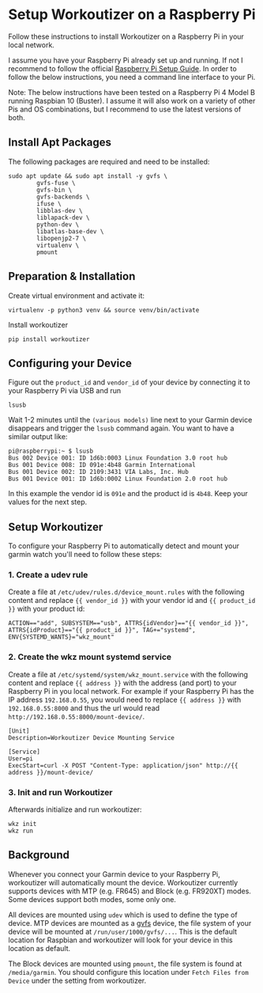 # Setup Workoutizer on a Raspberry Pi

Follow these instructions to install Workoutizer on a Raspberry Pi in your local network.

I assume you have your Raspberry Pi already set up and running. If not I recommend to follow
the official [Raspberry Pi Setup Guide](https://projects.raspberrypi.org/en/projects/raspberry-pi-setting-up).
In order to follow the below instructions, you need a command line interface to your Pi.

Note: The below instructions have been tested on a Raspberry Pi 4 Model B running Raspbian 10 (Buster). I assume it will
also work on a variety of other Pis and OS combinations, but I recommend to use the latest versions of both.


## Install Apt Packages

The following packages are required and need to be installed:
```
sudo apt update && sudo apt install -y gvfs \
        gvfs-fuse \
        gvfs-bin \
        gvfs-backends \
        ifuse \
        libblas-dev \
        liblapack-dev \
        python-dev \
        libatlas-base-dev \
        libopenjp2-7 \
        virtualenv \
        pmount
```


## Preparation & Installation

Create virtual environment and activate it:
```
virtualenv -p python3 venv && source venv/bin/activate 
```
Install workoutizer
```
pip install workoutizer
```


## Configuring your Device

Figure out the `product_id` and `vendor_id` of your device by connecting it to your Raspberry Pi via USB and run 
```
lsusb
```
Wait 1-2 minutes until the `(various models)` line next to your Garmin device disappears and trigger the `lsusb` command
again. You want to have a similar output like: 
```
pi@raspberrypi:~ $ lsusb
Bus 002 Device 001: ID 1d6b:0003 Linux Foundation 3.0 root hub
Bus 001 Device 008: ID 091e:4b48 Garmin International 
Bus 001 Device 002: ID 2109:3431 VIA Labs, Inc. Hub
Bus 001 Device 001: ID 1d6b:0002 Linux Foundation 2.0 root hub
```
In this example the vendor id is `091e` and the product id is `4b48`. Keep your values for the next step.


## Setup Workoutizer

To configure your Raspberry Pi to automatically detect and mount your garmin watch you'll need to follow these steps:

### 1. Create a udev rule
Create a file at `/etc/udev/rules.d/device_mount.rules` with the following content and replace `{{ vendor_id }}` with
your vendor id and `{{ product_id }}` with your product id:

```
ACTION=="add", SUBSYSTEM=="usb", ATTRS{idVendor}=="{{ vendor_id }}", ATTRS{idProduct}=="{{ product_id }}", TAG+="systemd", ENV{SYSTEMD_WANTS}="wkz_mount"
```

### 2. Create the wkz mount systemd service
Create a file at `/etc/systemd/system/wkz_mount.service` with the following content and replace `{{ address }}`
with the address (and port) to your Raspberry Pi in you local network.
For example if your Raspberry Pi has the IP address `192.168.0.55`, you would need to replace `{{ address }}`
with `192.168.0.55:8000` and thus the url would read `http://192.168.0.55:8000/mount-device/`.

```
[Unit]
Description=Workoutizer Device Mounting Service

[Service]
User=pi
ExecStart=curl -X POST "Content-Type: application/json" http://{{ address }}/mount-device/
```
### 3. Init and run Workoutizer
Afterwards initialize and run workoutizer:
```
wkz init
wkz run
```

## Background

Whenever you connect your Garmin device to your Raspberry Pi, workoutizer will automatically mount the device. Workoutizer currently supports devices with MTP (e.g. FR645) and Block (e.g. FR920XT) modes. Some devices support both modes, some only one. 

All devices are mounted using `udev` which is used to define the type of device. MTP devices are mounted as a [gvfs](https://en.wikipedia.org/wiki/GVfs) device, the file system of your device will
be mounted at `/run/user/1000/gvfs/...`. This is the default location for Raspbian and workoutizer will look for your
device in this location as default.

The Block devices are mounted using `pmount`, the file system is found at `/media/garmin`. You should configure this location under `Fetch Files from Device` under the setting from workoutizer.